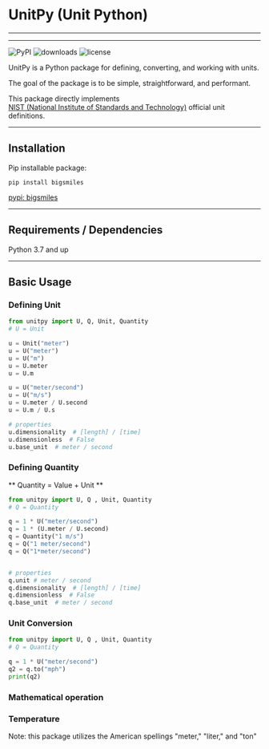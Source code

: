 # UnitPy (Unit Python)

---
---

![PyPI](https://img.shields.io/pypi/v/unitpy)
![downloads](https://static.pepy.tech/badge/unitpy)
![license](https://img.shields.io/github/license/dylanwal/unitpy)

UnitPy is a Python package for defining, converting, and working with units. 

The goal of the package is to be simple, straightforward, and performant. 

This package directly implements  
[NIST (National Institute of Standards and Technology)](https://www.nist.gov/pml/special-publication-811/nist-guide-si-chapter-1-introduction) 
official unit definitions. 

---

## Installation

Pip installable package:

`pip install bigsmiles`

[pypi: bigsmiles](https://pypi.org/project/bigsmiles/)


---

## Requirements / Dependencies

Python 3.7 and up

---

## Basic Usage

### Defining Unit

```python
from unitpy import U, Q, Unit, Quantity
# U = Unit

u = Unit("meter")
u = U("meter")
u = U("m")
u = U.meter
u = U.m

u = U("meter/second")
u = U("m/s")
u = U.meter / U.second
u = U.m / U.s

# properties
u.dimensionality  # [length] / [time]
u.dimensionless  # False
u.base_unit  # meter / second
```


### Defining Quantity

** Quantity = Value + Unit **

```python
from unitpy import U, Q , Unit, Quantity
# Q = Quantity

q = 1 * U("meter/second") 
q = 1 * (U.meter / U.second)
q = Quantity("1 m/s")
q = Q("1 meter/second")
q = Q("1*meter/second")


# properties
q.unit # meter / second
q.dimensionality  # [length] / [time]
q.dimensionless  # False
q.base_unit  # meter / second
```


### Unit Conversion

```python
from unitpy import U, Q , Unit, Quantity
# Q = Quantity

q = 1 * U("meter/second") 
q2 = q.to("mph")
print(q2)
```


### Mathematical operation


### Temperature








Note: this package utilizes the American spellings "meter," "liter," and "ton"